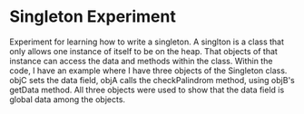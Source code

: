 # Singleton Experiment
Experiment for learning how to write a singleton. A singlton is a class that only allows one instance of itself to be on the heap. That objects of that instance can access the data and methods within the class. Within the code, I have an example where I have three objects of the Singleton class. objC sets the data field, objA calls the checkPalindrom method, using objB's getData method. All three objects were used to show that the data field is global data among the objects. 
